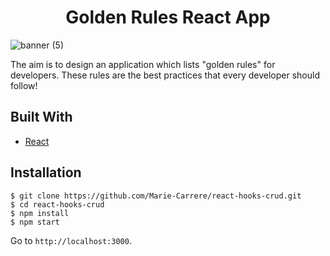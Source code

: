 <h1 align="center">Golden Rules React App</h1>

![banner (5)](https://user-images.githubusercontent.com/30493337/61953107-d6407280-afb5-11e9-9ff4-28d871ff5b73.png)


The aim is to design an application which lists "golden rules" for developers. These rules are the best practices that every developer should follow!

## Built With
* [React](https://reactjs.org/)


## Installation

```
$ git clone https://github.com/Marie-Carrere/react-hooks-crud.git
$ cd react-hooks-crud
$ npm install
$ npm start
```

Go to `http://localhost:3000`.



